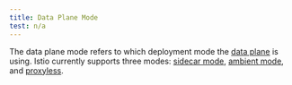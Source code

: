```yaml
---
title: Data Plane Mode
test: n/a
---
```


The data plane mode refers to which deployment mode the [data plane](/pt-br/docs/reference/glossary/#data-plane) is using.
Istio currently supports three modes: [sidecar mode](/pt-br/docs/reference/glossary/#sidecar), [ambient mode](/pt-br/docs/reference/glossary/#ambient), and [proxyless](/pt-br/docs/reference/glossary/#proxyless).
